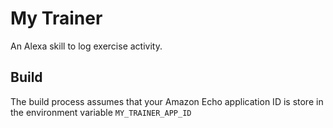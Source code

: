 # My Trainer

An Alexa skill to log exercise activity.

## Build

The build process assumes that your Amazon Echo application ID is store in the environment variable `MY_TRAINER_APP_ID`